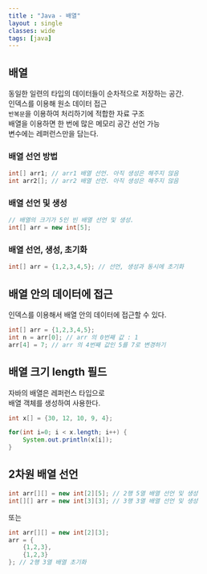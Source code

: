 ```yaml
---
title : "Java - 배열"
layout : single
classes: wide
tags: [java]
---
```


## 배열  
동일한 일련의 타입의 데이터들이 순차적으로 저장하는 공간.  
인덱스를 이용해 원소 데이터 접근  
`반복문`을 이용하여 처리하기에 적합한 자료 구조  
배열을 이용하면 한 번에 많은 메모리 공간 선언 가능  
변수에는 레퍼런스만을 담는다.  


### 배열 선언 방법  
```java
int[] arr1; // arr1 배열 선언. 아직 생성은 해주지 않음
int arr2[]; // arr2 배열 선언. 아직 생성은 해주지 않음
```
### 배열 선언 및 생성  

```java
// 배열의 크기가 5인 빈 배열 선언 및 생성.
int[] arr = new int[5];
```
  
### 배열 선언, 생성, 초기화  
```java
int[] arr = {1,2,3,4,5}; // 선언, 생성과 동시에 초기화  
```

## 배열 안의 데이터에 접근  
인덱스를 이용해서 배열 안의 데이터에 접근할 수 있다.  

```java
int[] arr = {1,2,3,4,5};
int n = arr[0]; // arr 의 0번째 값 : 1
arr[4] = 7; // arr 의 4번째 값인 5를 7로 변경하기
```

## 배열 크기 length 필드  
자바의 배열은 레퍼런스 타입으로  
배열 객체를 생성하여 사용한다.  

```java
int x[] = {30, 12, 10, 9, 4};

for(int i=0; i < x.length; i++) {
    System.out.println(x[i]);
}
```

## 2차원 배열 선언

```java
int arr[][] = new int[2][5]; // 2행 5열 배열 선언 및 생성
int[][] arr = new int[3][3]; // 3행 3열 배열 선언 및 생성
```

또는

```java
int arr[][] = new int[2][3];
arr = {
    {1,2,3},
    {1,2,3}
}; // 2행 3열 배열 초기화

```
